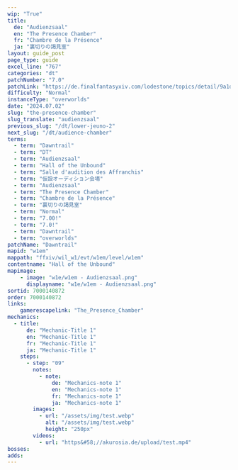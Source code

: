 ```yaml
---
wip: "True"
title:
  de: "Audienzsaal"
  en: "The Presence Chamber"
  fr: "Chambre de la Présence"
  ja: "裏切りの謁見室"
layout: guide_post
page_type: guide
excel_line: "767"
categories: "dt"
patchNumber: "7.0"
patchLink: "https://de.finalfantasyxiv.com/lodestone/topics/detail/9a1d2364c6f0fed72a164f3252a59073f7d0c4fc"
difficulty: "Normal"
instanceType: "overworlds"
date: "2024.07.02"
slug: "the-presence-chamber"
slug_translate: "audienzsaal"
previous_slug: "/dt/lower-jeuno-2"
next_slug: "/dt/audience-chamber"
terms:
  - term: "Dawntrail"
  - term: "DT"
  - term: "Audienzsaal"
  - term: "Hall of the Unbound"
  - term: "Salle d'audition des Affranchis"
  - term: "仮設オーディション会場"
  - term: "Audienzsaal"
  - term: "The Presence Chamber"
  - term: "Chambre de la Présence"
  - term: "裏切りの謁見室"
  - term: "Normal"
  - term: "7.00!"
  - term: "7.0!"
  - term: "Dawntrail"
  - term: "overworlds"
patchName: "Dawntrail"
mapid: "w1em"
mappath: "ffxiv/wil_w1/evt/w1em/level/w1em"
contentname: "Hall of the Unbound"
mapimage:
    - image: "w1e/w1em - Audienzsaal.png"
      displayname: "w1e/w1em - Audienzsaal.png"
sortid: 7000140872
order: 7000140872
links:
    gamerescapelink: "The_Presence_Chamber"
mechanics:
  - title:
      de: "Mechanic-Title 1"
      en: "Mechanic-Title 1"
      fr: "Mechanic-Title 1"
      ja: "Mechanic-Title 1"
    steps:
      - step: "09"
        notes:
          - note:
              de: "Mechanics-note 1"
              en: "Mechanics-note 1"
              fr: "Mechanics-note 1"
              ja: "Mechanics-note 1"
        images:
          - url: "/assets/img/test.webp"
            alt: "/assets/img/test.webp"
            height: "250px"
        videos:
          - url: "https&#58;//akurosia.de/upload/test.mp4"
bosses:
adds:
---
```

